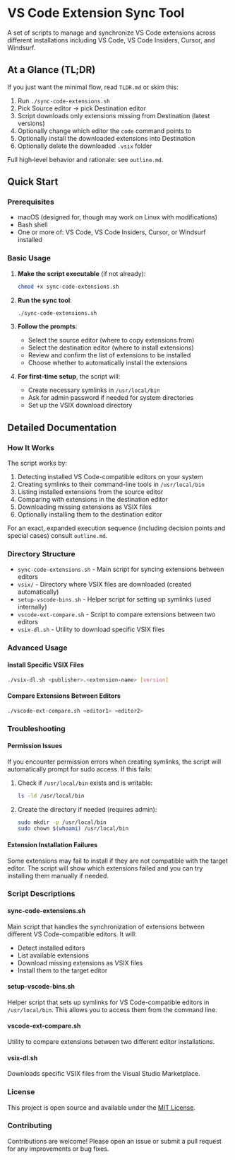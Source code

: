 # VS Code Extension Sync Tool

A set of scripts to manage and synchronize VS Code extensions across different installations including VS Code, VS Code Insiders, Cursor, and Windsurf.

## At a Glance (TL;DR)

If you just want the minimal flow, read `TLDR.md` or skim this:

1. Run `./sync-code-extensions.sh`
2. Pick Source editor → pick Destination editor
3. Script downloads only extensions missing from Destination (latest versions)
4. Optionally change which editor the `code` command points to
5. Optionally install the downloaded extensions into Destination
6. Optionally delete the downloaded `.vsix` folder

Full high‑level behavior and rationale: see `outline.md`.

## Quick Start

### Prerequisites
- macOS (designed for, though may work on Linux with modifications)
- Bash shell
- One or more of: VS Code, VS Code Insiders, Cursor, or Windsurf installed

### Basic Usage

1. **Make the script executable** (if not already):
   ```bash
   chmod +x sync-code-extensions.sh
   ```

2. **Run the sync tool**:
   ```bash
   ./sync-code-extensions.sh
   ```

3. **Follow the prompts**:
   - Select the source editor (where to copy extensions from)
   - Select the destination editor (where to install extensions)
   - Review and confirm the list of extensions to be installed
   - Choose whether to automatically install the extensions

4. **For first-time setup**, the script will:
   - Create necessary symlinks in `/usr/local/bin`
   - Ask for admin password if needed for system directories
   - Set up the VSIX download directory

## Detailed Documentation

### How It Works

The script works by:
1. Detecting installed VS Code-compatible editors on your system
2. Creating symlinks to their command-line tools in `/usr/local/bin`
3. Listing installed extensions from the source editor
4. Comparing with extensions in the destination editor
5. Downloading missing extensions as VSIX files
6. Optionally installing them to the destination editor

For an exact, expanded execution sequence (including decision points and special cases) consult `outline.md`.

### Directory Structure

- `sync-code-extensions.sh` - Main script for syncing extensions between editors
- `vsix/` - Directory where VSIX files are downloaded (created automatically)
- `setup-vscode-bins.sh` - Helper script for setting up symlinks (used internally)
- `vscode-ext-compare.sh` - Script to compare extensions between two editors
- `vsix-dl.sh` - Utility to download specific VSIX files

### Advanced Usage

#### Install Specific VSIX Files
```bash
./vsix-dl.sh <publisher>.<extension-name> [version]
```

#### Compare Extensions Between Editors
```bash
./vscode-ext-compare.sh <editor1> <editor2>
```

### Troubleshooting

#### Permission Issues
If you encounter permission errors when creating symlinks, the script will automatically prompt for sudo access. If this fails:

1. Check if `/usr/local/bin` exists and is writable:
   ```bash
   ls -ld /usr/local/bin
   ```

2. Create the directory if needed (requires admin):
   ```bash
   sudo mkdir -p /usr/local/bin
   sudo chown $(whoami) /usr/local/bin
   ```

#### Extension Installation Failures
Some extensions may fail to install if they are not compatible with the target editor. The script will show which extensions failed and you can try installing them manually if needed.

### Script Descriptions

#### sync-code-extensions.sh
Main script that handles the synchronization of extensions between different VS Code-compatible editors. It will:
- Detect installed editors
- List available extensions
- Download missing extensions as VSIX files
- Install them to the target editor

#### setup-vscode-bins.sh
Helper script that sets up symlinks for VS Code-compatible editors in `/usr/local/bin`. This allows you to access them from the command line.

#### vscode-ext-compare.sh
Utility to compare extensions between two different editor installations.

#### vsix-dl.sh
Downloads specific VSIX files from the Visual Studio Marketplace.

### License

This project is open source and available under the [MIT License](LICENSE).

### Contributing

Contributions are welcome! Please open an issue or submit a pull request for any improvements or bug fixes.

